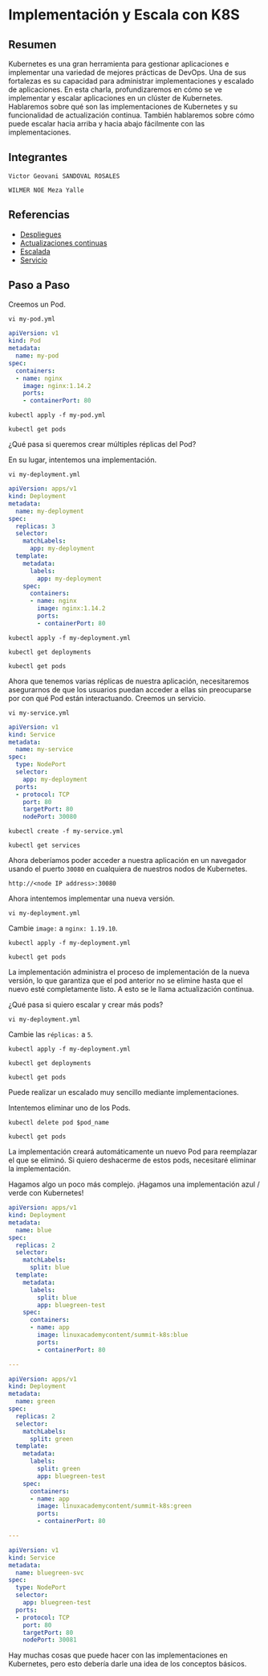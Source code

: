 # Implementación y Escala con K8S

## Resumen
Kubernetes es una gran herramienta para gestionar aplicaciones e implementar una variedad de mejores prácticas de DevOps. Una de sus fortalezas es su capacidad para administrar implementaciones y escalado de aplicaciones. En esta charla, profundizaremos en cómo se ve implementar y escalar aplicaciones en un clúster de Kubernetes. Hablaremos sobre qué son las implementaciones de Kubernetes y su funcionalidad de actualización continua. También hablaremos sobre cómo puede escalar hacia arriba y hacia abajo fácilmente con las implementaciones.

## Integrantes
```
Victor Geovani SANDOVAL ROSALES
```
```
WILMER NOE Meza Yalle
```


## Referencias
- [Despliegues](https://kubernetes.io/docs/concepts/workloads/controllers/deployment/)
- [Actualizaciones continuas](https://kubernetes.io/docs/concepts/workloads/controllers/deployment/#updating-a-deployment)
- [Escalada](https://kubernetes.io/docs/concepts/workloads/controllers/deployment/#scaling-a-deployment)
- [Servicio](https://kubernetes.io/docs/concepts/services-networking/service/)

## Paso a Paso
Creemos un Pod.

```
vi my-pod.yml
```

```yaml
apiVersion: v1
kind: Pod
metadata:
  name: my-pod
spec:
  containers:
  - name: nginx
    image: nginx:1.14.2
    ports:
    - containerPort: 80
```

```
kubectl apply -f my-pod.yml

kubectl get pods
```

¿Qué pasa si queremos crear múltiples réplicas del Pod?

En su lugar, intentemos una implementación.

```
vi my-deployment.yml
```

```yaml
apiVersion: apps/v1
kind: Deployment
metadata:
  name: my-deployment
spec:
  replicas: 3
  selector:
    matchLabels:
      app: my-deployment
  template:
    metadata:
      labels:
        app: my-deployment
    spec:
      containers:
      - name: nginx
        image: nginx:1.14.2
        ports:
        - containerPort: 80
```

```
kubectl apply -f my-deployment.yml

kubectl get deployments

kubectl get pods
```

Ahora que tenemos varias réplicas de nuestra aplicación, necesitaremos asegurarnos de que los usuarios puedan acceder a ellas sin preocuparse por con qué Pod están interactuando. Creemos un servicio.

```
vi my-service.yml
```

```yaml
apiVersion: v1
kind: Service
metadata:
  name: my-service
spec:
  type: NodePort
  selector:
    app: my-deployment
  ports:
  - protocol: TCP
    port: 80
    targetPort: 80
    nodePort: 30080
```

```
kubectl create -f my-service.yml

kubectl get services
```

Ahora deberíamos poder acceder a nuestra aplicación en un navegador usando el puerto `30080` en cualquiera de nuestros nodos de Kubernetes.

```
http://<node IP address>:30080
```

Ahora intentemos implementar una nueva versión.

```
vi my-deployment.yml
```

Cambie `image:` a `nginx: 1.19.10`.

```
kubectl apply -f my-deployment.yml

kubectl get pods
```

La implementación administra el proceso de implementación de la nueva versión, lo que garantiza que el pod anterior no se elimine hasta que el nuevo esté completamente listo. A esto se le llama actualización continua.

¿Qué pasa si quiero escalar y crear más pods?

```
vi my-deployment.yml
```

Cambie las `réplicas:` a `5`.

```
kubectl apply -f my-deployment.yml

kubectl get deployments

kubectl get pods
```

Puede realizar un escalado muy sencillo mediante implementaciones.

Intentemos eliminar uno de los Pods.

```
kubectl delete pod $pod_name

kubectl get pods
```

La implementación creará automáticamente un nuevo Pod para reemplazar el que se eliminó. Si quiero deshacerme de estos pods, necesitaré eliminar la implementación.

Hagamos algo un poco más complejo. ¡Hagamos una implementación azul / verde con Kubernetes!

```yaml
apiVersion: apps/v1
kind: Deployment
metadata:
  name: blue
spec:
  replicas: 2
  selector:
    matchLabels:
      split: blue
  template:
    metadata:
      labels:
        split: blue
        app: bluegreen-test
    spec:
      containers:
      - name: app
        image: linuxacademycontent/summit-k8s:blue
        ports:
        - containerPort: 80

---

apiVersion: apps/v1
kind: Deployment
metadata:
  name: green
spec:
  replicas: 2
  selector:
    matchLabels:
      split: green
  template:
    metadata:
      labels:
        split: green
        app: bluegreen-test
    spec:
      containers:
      - name: app
        image: linuxacademycontent/summit-k8s:green
        ports:
        - containerPort: 80

---

apiVersion: v1
kind: Service
metadata:
  name: bluegreen-svc
spec:
  type: NodePort
  selector:
    app: bluegreen-test
  ports:
  - protocol: TCP
    port: 80
    targetPort: 80
    nodePort: 30081
```

Hay muchas cosas que puede hacer con las implementaciones en Kubernetes, pero esto debería darle una idea de los conceptos básicos.